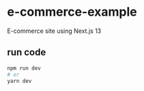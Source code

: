 # e-commerce-example
E-commerce site using Next.js 13

## run code
```bash
npm run dev
# or
yarn dev
```